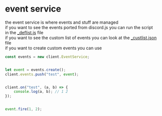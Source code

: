 # event service
the event service is where events and stuff are managed<br>
if you want to see the events ported from discord.js you can run the script in the [_deflist.js](https://github.com/paigeroid/noscord.js/blob/main/src/Services/EventService/_deflist.js) file<br>
if you want to see the custom list of events you can look at the [_custlist.json](https://github.com/paigeroid/noscord.js/blob/main/src/Services/EventService/_custlist.json) file<br>
if you want to create custom events you can use
```js
const events = new client.EventService;


let event = events.create();
client.events.push("test", event);


client.on("test", (a, b) => {
    console.log(a, b); // 1 2
});


event.fire(1, 2);
```
